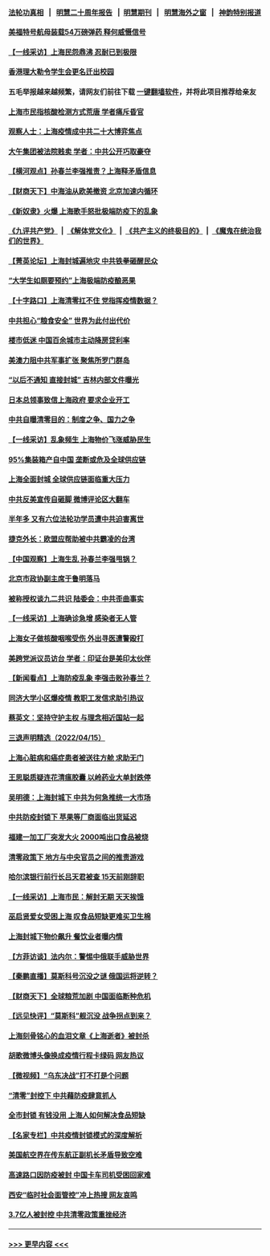 #### [法轮功真相](https://github.com/gfw-breaker/truth/blob/master/README.md?t=0) &nbsp;&nbsp;|&nbsp;&nbsp; [明慧二十周年报告](https://github.com/gfw-breaker/mh-reports/blob/master/README.md?t=0) &nbsp;&nbsp;|&nbsp;&nbsp;[明慧期刊](https://github.com/gfw-breaker/mh-qikan) &nbsp;&nbsp;|&nbsp;&nbsp; [明慧海外之窗](https://github.com/gfw-breaker/mh-news/blob/master/README.md?t=0) &nbsp;&nbsp;|&nbsp;&nbsp; [神韵特别报道](https://github.com/gfw-breaker/mh-news/blob/master/shenyun.md?t=0)
#### [美福特号航母装载54万磅弹药 释何威慑信号](../pages/nsc413/n13713327.md?t=04171601) 
#### [【一线采访】上海民怨鼎沸 忍耐已到极限](../pages/nsc413/n13713504.md?t=04171601) 
#### [香港理大勒令学生会更名迁出校园](../pages/nsc413/n13713537.md?t=04171601) 
#### 五毛举报越来越频繁，请网友们前往下载 [一键翻墙软件](https://github.com/gfw-breaker/ssr-accounts)，并将此项目推荐给亲友
#### [上海市民指核酸检测方式荒唐 学者痛斥昏官](../pages/nsc413/n13713390.md?t=04171601) 
#### [观察人士：上海疫情成中共二十大博弈焦点](../pages/nsc413/n13713349.md?t=04171601) 
#### [大午集团被法院贱卖 学者：中共公开巧取豪夺](../pages/nsc413/n13713418.md?t=04171601) 
#### [【横河观点】孙春兰李强推责？上海释矛盾信息](../pages/nsc413/n13713412.md?t=04171601) 
#### [【财商天下】中海油从欧美撤资 北京加速内循环](../pages/nsc413/n13713352.md?t=04171601) 
#### [《新奴隶》火爆 上海歌手怒批极端防疫下的乱象](../pages/nsc413/n13713396.md?t=04171601) 
#### [《九评共产党》](https://github.com/begood0513/9ping.md/blob/master/README.md) &nbsp;|&nbsp; [《解体党文化》](../../../../jtdwh.md/blob/master/README.md)  &nbsp;|&nbsp; [《共产主义的终极目的》](../../../../gczydzjmd.md/blob/master/README.md) &nbsp;|&nbsp; [《魔鬼在统治我们的世界》](../../../../mgztzwmdsj.md/blob/master/README.md) 
#### [【菁英论坛】上海封城遍地灾 中共铁拳砸醒民众](../pages/nsc413/n13713359.md?t=04171601) 
#### [“大学生如厕要预约”上海极端防疫酿恶果](../pages/nsc413/n13713356.md?t=04171601) 
#### [【十字路口】上海清零扛不住 党指挥疫情数据？](../pages/nsc413/n13713186.md?t=04171601) 
#### [中共担心“粮食安全” 世界为此付出代价](../pages/nsc413/n13713244.md?t=04171601) 
#### [楼市低迷 中国百余城市主动降房贷利率](../pages/nsc413/n13713348.md?t=04171601) 
#### [美澳力阻中共军事扩张 聚焦所罗门群岛](../pages/nsc413/n13713328.md?t=04171601) 
#### [“以后不通知 直接封城” 吉林内部文件曝光](../pages/nsc413/n13713245.md?t=04171601) 
#### [日本总领事致信上海政府 要求企业开工](../pages/nsc413/n13713314.md?t=04171601) 
#### [中共自曝清零目的：制度之争、国力之争](../pages/nsc413/n13713321.md?t=04171601) 
#### [【一线采访】乱象频生 上海物价飞涨威胁民生](../pages/nsc413/n13712777.md?t=04171601) 
#### [95%集装箱产自中国 垄断或危及全球供应链](../pages/nsc413/n13713305.md?t=04171601) 
#### [上海全面封城 全球供应链面临重大压力](../pages/nsc413/n13713284.md?t=04171601) 
#### [中共反美宣传自砸脚 微博评论区大翻车](../pages/nsc413/n13713102.md?t=04171601) 
#### [半年多 又有六位法轮功学员遭中共迫害离世](../pages/nsc413/n13712382.md?t=04171601) 
#### [捷克外长：欧盟应帮助被中共霸凌的台湾](../pages/nsc413/n13713243.md?t=04171601) 
#### [【中国观察】上海生乱 孙春兰李强甩锅？](../pages/nsc413/n13713135.md?t=04171601) 
#### [北京市政协副主席于鲁明落马](../pages/nsc413/n13713131.md?t=04171601) 
#### [被称授权谈九二共识 陆委会：中共歪曲事实](../pages/nsc413/n13713139.md?t=04171601) 
#### [【一线采访】上海确诊急增 感染者无人管](../pages/nsc413/n13713003.md?t=04171601) 
#### [上海女子做核酸咽喉受伤 外出寻医遭警殴打](../pages/nsc413/n13713121.md?t=04171601) 
#### [美跨党派议员访台 学者：印证台是美印太伙伴](../pages/nsc413/n13713044.md?t=04171601) 
#### [【新闻看点】上海防疫乱象 李强击败孙春兰？](../pages/nsc413/n13712715.md?t=04171601) 
#### [同济大学小区爆疫情 教职工发信求助引热议](../pages/nsc413/n13712752.md?t=04171601) 
#### [蔡英文：坚持守护主权 与理念相近国站一起](../pages/nsc413/n13712921.md?t=04171601) 
#### [三退声明精选（2022/04/15）](../pages/nsc413/n13712985.md?t=04171601) 
#### [上海心脏病和癌症患者被送往方舱 求助无门](../pages/nsc413/n13712910.md?t=04171601) 
#### [王思聪质疑连花清瘟胶囊 以岭药业大单封跌停](../pages/nsc413/n13712782.md?t=04171601) 
#### [吴明德：上海封城下 中共为何急推统一大市场](../pages/nsc413/n13712794.md?t=04171601) 
#### [中共防疫封锁下 苹果等厂商面临出货延迟](../pages/nsc413/n13712883.md?t=04171601) 
#### [福建一加工厂突发大火 2000吨出口食品被烧](../pages/nsc413/n13712885.md?t=04171601) 
#### [清零政策下 地方与中央官员之间的推责游戏](../pages/nsc413/n13712702.md?t=04171601) 
#### [哈尔滨银行前行长吕天君被查 15天前刚辞职](../pages/nsc413/n13712844.md?t=04171601) 
#### [【一线采访】上海市民：解封无期 天天挨饿](../pages/nsc413/n13712785.md?t=04171601) 
#### [巫启贤爱女受困上海 叹食品短缺更难买卫生棉](../pages/nsc413/n13712747.md?t=04171601) 
#### [上海封城下物价飙升 餐饮业者曝内情](../pages/nsc413/n13712695.md?t=04171601) 
#### [【方菲访谈】法内尔：警惕中俄联手威胁世界](../pages/nsc413/n13712693.md?t=04171601) 
#### [【秦鹏直播】莫斯科号沉没之谜 俄国运将逆转？](../pages/nsc413/n13712739.md?t=04171601) 
#### [【财商天下】全球粮荒加剧 中国面临断种危机](../pages/nsc413/n13712675.md?t=04171601) 
#### [【远见快评】“莫斯科”舰沉没 战争拐点到来？](../pages/nsc413/n13712736.md?t=04171601) 
#### [上海刻骨铭心的血泪文章《上海逝者》被封杀](../pages/nsc413/n13712545.md?t=04171601) 
#### [胡歌微博头像换成疫情行程卡绿码 网友热议](../pages/nsc413/n13712682.md?t=04171601) 
#### [【微视频】“乌东决战”打不打是个问题](../pages/nsc413/n13712496.md?t=04171601) 
#### [“清零”封控下 中共藉防疫肆意抓人](../pages/nsc413/n13712640.md?t=04171601) 
#### [全市封锁 有钱没用 上海人如何解决食品短缺](../pages/nsc413/n13712700.md?t=04171601) 
#### [【名家专栏】中共疫情封锁模式的深度解析](../pages/nsc413/n13712387.md?t=04171601) 
#### [美国航空界在传东航正副机长矛盾导致空难](../pages/nsc413/n13712687.md?t=04171601) 
#### [高速路口因防疫被封 中国卡车司机受困回家难](../pages/nsc413/n13712648.md?t=04171601) 
#### [西安“临时社会面管控”冲上热搜 网友哀鸣](../pages/nsc413/n13712641.md?t=04171601) 
#### [3.7亿人被封控 中共清零政策重挫经济](../pages/nsc413/n13712444.md?t=04171601) 

----
#### [ >>> 更早内容 <<< ](../indexes/nsc413-earlier.md)
